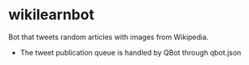 # wikilearnbot

Bot that tweets random articles with images from Wikipedia.

- The tweet publication queue is handled by QBot through qbot.json

